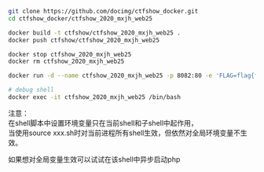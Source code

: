 
```bash
git clone https://github.com/docimg/ctfshow_docker.git
cd ctfshow_docker/ctfshow_2020_mxjh_web25

docker build -t ctfshow/ctfshow_2020_mxjh_web25 .
docker push ctfshow/ctfshow_2020_mxjh_web25

docker stop ctfshow_2020_mxjh_web25
docker rm ctfshow_2020_mxjh_web25

docker run -d --name ctfshow_2020_mxjh_web25 -p 8082:80 -e 'FLAG=flag{f5562d0d-4404-4aa0-9372-241d7c7130dd}' ctfshow/ctfshow_2020_mxjh_web25

# debug shell
docker exec -it ctfshow_2020_mxjh_web25 /bin/bash
```

注意：<br>
在shell脚本中设置环境变量只在当前shell和子shell中起作用，<br>
当使用source xxx.sh时对当前进程所有shell生效，但依然对全局环境变量不生效。<br>

如果想对全局变量生效可以试试在该shell中异步启动php

